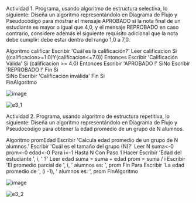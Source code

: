 Actividad 1. Programa, usando algoritmo de estructura selectiva, lo siguiente:
Diseña un algoritmo representándolo en Diagrama de Flujo y Pseudocódigo para mostrar el mensaje APROBADO si la nota final de un estudiante es mayor o igual que 4,0,
y el mensaje REPROBADO en caso contrario, considere además el siguiente requisito adicional que la nota debe cumplir: debe estar dentro del rango 1,0 a 7,0.

Algoritmo calificar
	Escribir 'Cuál es la calificación?'
	Leer calificacion
	Si ((calificacion>=1.0)Y(calificacion<=7.0)) Entonces
		Escribir 'Calificación Válida'
		Si (calificacion >= 4.0) Entonces
			Escribir 'APROBADO !'
		SiNo
			Escribir 'REPROBADO !'
		Fin Si		
	SiNo
		Escribir 'Calificación inválida'
	Fin Si	
FinAlgoritmo

![image](https://user-images.githubusercontent.com/19659201/161455685-93cd613a-717a-4bd9-ab1f-570b739f324e.png)


![e3_1](https://user-images.githubusercontent.com/19659201/161455626-1794dde3-0b49-44a1-b3db-4a9363e40a40.png)



Actividad 2. Programa, usando algoritmo de estructura repetitiva, lo siguiente:
Diseña un algoritmo representándolo en Diagrama de Flujo y Pseudocódigo para obtener la edad promedio de un grupo de N alumnos.

Algoritmo promEdad
	Escribir 'Calcula edad promedio de un grupo de N alumnos.'
	Escribir 'Cuál es el tamaño del grupo (N)?'
	Leer N
	suma<-0
	prom<-0
	edad<-0
	Para i<-1 Hasta N Con Paso 1 Hacer
		Escribir 'Edad del estudiante ', i, ' ?'
		Leer edad
		suma = suma + edad
		prom = suma / i
		Escribir 'El promedio parcial de ', i, ' alumnos es: ', prom
	Fin Para
	Escribir 'La edad promedio de ', (i -1), ' alumnos es: ', prom
FinAlgoritmo

![image](https://user-images.githubusercontent.com/19659201/161455717-7d9425ad-ba94-4cb1-be8a-ef3a82c630f5.png)


![e3_2](https://user-images.githubusercontent.com/19659201/161455632-fa2967ea-4af0-4b3f-b515-010d7a64e33f.png)

